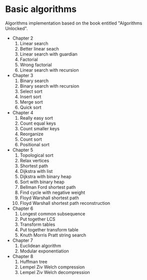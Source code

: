 # Basic algorithms
Algorithms implementation based on the book entitled "Algorithms Unlocked".

- Chapter 2
  1. Linear search
  2. Better linear seach
  3. Linear search with guardian
  4. Factorial
  5. Wrong factorial
  6. Linear search with recursion
- Chapter 3
  1. Binary search
  2. Binary search with recursion
  3. Select sort
  4. Insert sort
  5. Merge sort
  6. Quick sort
- Chapter 4
  1. Really easy sort
  2. Count equal keys
  3. Count smaller keys
  4. Reorganize
  5. Count sort
  6. Positional sort
- Chapter 5
  1. Topological sort
  2. Relax vertices
  3. Shortest path
  4. Dijkstra with list
  5. Dijkstra with binary heap
  6. Sort with binary heap
  7. Bellman Ford shortest path
  8. Find cycle with negative weight
  9. Floyd Warshall shortest path
  10. Floyd Warshall shortest path reconstruction
- Chapter 6
  1. Longest common subsequence
  2. Put together LCS
  3. Transform tables
  4. Put together transform table
  5. Knuth Morris Pratt string search
- Chapter 7
  1. Euclidean algorithm
  2. Modular exponentiation
- Chapter 8
  1. Huffman tree
  2. Lempel Ziv Welch compression
  3. Lempel Ziv Welch decompression
